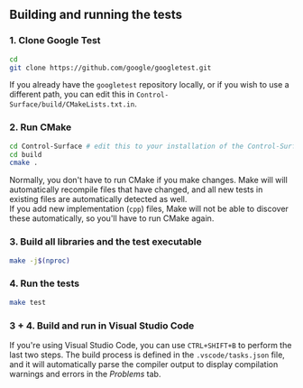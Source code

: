 ## Building and running the tests

### 1. Clone Google Test

```sh
cd
git clone https://github.com/google/googletest.git
```

If you already have the `googletest` repository locally, or if you wish to use
a different path, you can edit this in `Control-Surface/build/CMakeLists.txt.in`.

### 2. Run CMake
```sh
cd Control-Surface # edit this to your installation of the Control-Surface repo.
cd build
cmake .
```

Normally, you don't have to run CMake if you make changes. Make will will
automatically recompile files that have changed, and all new tests in existing
files are automatically detected as well.  
If you add new implementation (`cpp`) files, Make will not be able to discover
these automatically, so you'll have to run CMake again.

### 3. Build all libraries and the test executable
```sh
make -j$(nproc)
```

### 4. Run the tests
```sh
make test
```

### 3 + 4. Build and run in Visual Studio Code
If you're using Visual Studio Code, you can use `CTRL+SHIFT+B` to perform the
last two steps. The build process is defined in the `.vscode/tasks.json` file,
and it will automatically parse the compiler output to display compilation 
warnings and errors in the _Problems_ tab.